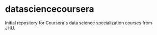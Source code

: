 # datasciencecoursera
Initial repository for Coursera's data science specialization courses from JHU.
